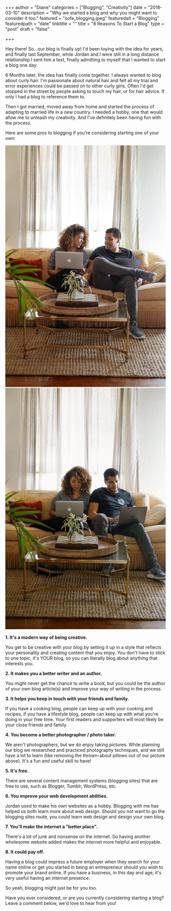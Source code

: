 +++
author = "Diane"
categories = ["Blogging", "Creativity"]
date = "2018-03-10"
description = "Why we started a blog and why you might want to consider it too."
featured = "sofa_blogging.jpeg"
featuredalt = "Blogging"
featuredpath = "date"
linktitle = ""
title = "8 Reasons To Start a Blog"
type = "post"
draft = "false"

+++


Hey there! So...our blog is finally up! I'd been toying with the idea for years, and finally last September, while Jordan and I were still in a long distance relationship I sent him a text, finally admitting to myself that I wanted to start a blog one day.

6 Months later, the idea has finally come together. I always wanted to blog about curly hair. I'm passionate about natural hair and felt all my trial and error experiences could be passed on to other curly girls. Often I'd get stopped in the street by people asking to touch my hair, or for hair advice. If only I had a blog to reference them to.

Then I got married, moved away from home and started the process of adapting to married life in a new country. I needed a hobby, one that would allow me to unleash my creativity. And I've definitely been having fun with the process.

Here are some pros to blogging if you're considering starting one of your own:

<a class="image featured" href="/img/2018/03/sofa_blogging.jpeg" data-fancybox="group" data-caption="Working on the blog together.">
  <img src="/img/2018/03/sofa_blogging.jpeg" alt="Working on the blog together."/>
</a>

<div class="hidden">
<a class="image featured" href="/img/2018/03/sofa_blogging2.jpeg" data-fancybox="group" data-caption="Working on the blog together.">
  <img src="/img/2018/03/sofa_blogging2.jpeg" alt="Working on the blog together."/>
</a>
</div>

**1. It's a modern way of being creative.**

You get to be creative with your blog by setting it up in a style that reflects your personality and creating content that you enjoy. You don't have to stick to one topic, it's YOUR blog, so you can literally blog about anything that interests you.

**2. It makes you a better writer and an author.**

You might never get the chance to write a book, but you could be the author of your own blog article(s) and improve your way of writing in the process.

**3. It helps you keep in touch with your friends and family.**

If you have a cooking blog, people can keep up with your cooking and recipes, if you have a lifestyle blog, people can keep up with what you're doing in your free time. Your first readers and supporters will most likely be your close friends and family.

**4. You become a better photographer / photo taker.**

We aren't photographers, but we do enjoy taking pictures. While planning our blog we researched and practiced photography techniques, and we still have a lot to learn (like removing the thrown-about pillows out of our picture above). It's a fun and useful skill to have!

**5. It's free.**

There are several content management systems (blogging sites) that are free to use, such as Blogger, Tumblr, WordPress, etc.

**6. You improve your web development abilities.**

Jordan used to make his own websites as a hobby. Blogging with me has helped us both learn more about web design. Should you not want to go the blogging sites route, you could learn web design and design your own blog.

**7. You'll make the internet a "better place".**

There's a lot of junk and nonsense on the internet. So having another wholesome website added makes the internet more helpful and enjoyable.

**8. It could pay off.**

Having a blog could impress a future employer when they search for your name online or get you started in being an entrepreneur should you wish to promote your brand online. If you have a business, in this day and age, it's very useful having an internet presence.

So yeah, blogging might just be for you too.

Have you ever considered, or are you currently considering starting a blog? Leave a comment below, we'd love to hear from you!

